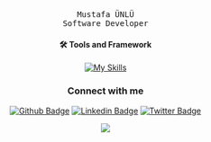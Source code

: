<div align="center">
    <!-- <img src="https://i.pinimg.com/originals/c4/96/56/c49656042d417189f6d0f89af1fda4ca.gif"
        width="250px" />
    <br /> -->
  
  <samp> Mustafa ÜNLÜ </samp> <br />
    <samp> Software Developer </samp> <br />
    <samp></samp>
  
#### 🛠 Tools and Framework

[![My Skills](https://skillicons.dev/icons?i=js,react,java,spring,postgres,idea)](https://skillicons.dev)
  
### Connect with me

[![Github Badge](https://img.shields.io/badge/-Github-FFE4C4?style=quare&labelColor=FFE4C4&logo=Github&logoColor=white&link=link)](https://github.com/codeunlu) 
[![Linkedin Badge](https://img.shields.io/badge/-Linkedin-DCDCDC?style=flat-quare&labelColor=DCDCDC&logo=linkedin&logoColor=white&link=link)](https://www.linkedin.com/in/mustafa-unlu/)
[![Twitter Badge](https://img.shields.io/badge/-Twitter-FFC0CB?style=flat-quare&labelColor=FFC0CB&logo=twitter&logoColor=white&link=link)](https://twitter.com/unlu_mm) 

    
<a href="https://github.com/codeunlu/github-profile-views-counter">
  <img src="https://komarev.com/ghpvc/?username=codeunlu&color=9A8181">
</a>
